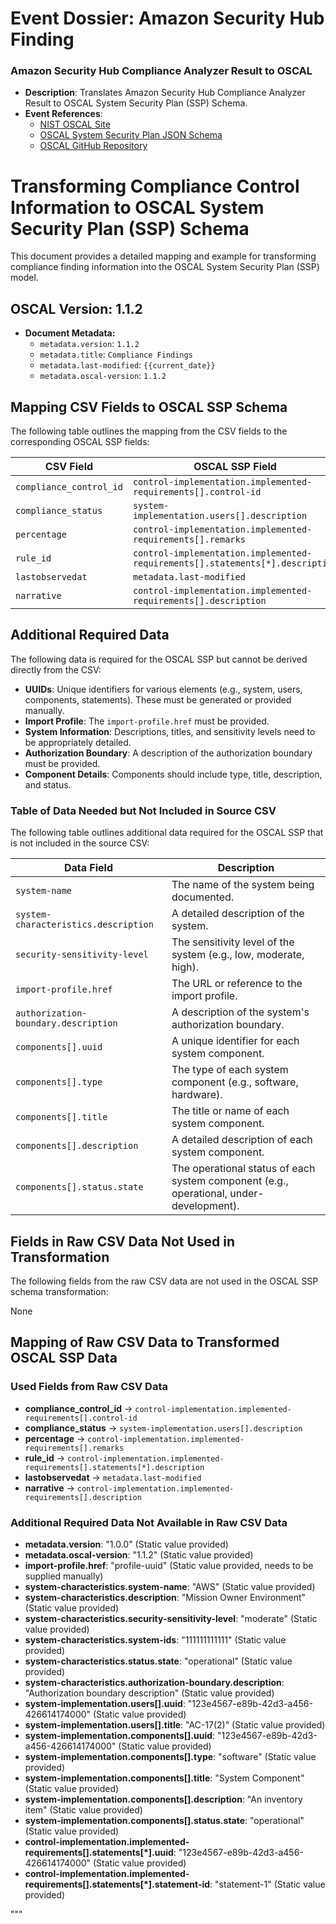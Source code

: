 # Event Dossier: Amazon Security Hub Finding

### Amazon Security Hub Compliance Analyzer Result to OSCAL
- **Description**: Translates Amazon Security Hub Compliance Analyzer Result to OSCAL System Security Plan (SSP) Schema.
- **Event References**:
    - [NIST OSCAL Site](https://pages.nist.gov/OSCAL/)
    - [OSCAL System Security Plan JSON Schema](https://pages.nist.gov/OSCAL-Reference/models/v1.1.2/system-security-plan/json-reference/)
    - [OSCAL GitHub Repository](https://github.com/usnistgov/OSCAL)

# Transforming Compliance Control Information to OSCAL System Security Plan (SSP) Schema

This document provides a detailed mapping and example for transforming compliance finding information into the OSCAL System Security Plan (SSP) model.

## OSCAL Version: 1.1.2

- **Document Metadata:**
  - `metadata.version`: `1.1.2`
  - `metadata.title`: `Compliance Findings`
  - `metadata.last-modified`: `{{current_date}}`
  - `metadata.oscal-version`: `1.1.2`

## Mapping CSV Fields to OSCAL SSP Schema

The following table outlines the mapping from the CSV fields to the corresponding OSCAL SSP fields:

| CSV Field                  | OSCAL SSP Field                                                                |
|----------------------------|--------------------------------------------------------------------------------|
| `compliance_control_id`    | `control-implementation.implemented-requirements[].control-id`                 |
| `compliance_status`        | `system-implementation.users[].description`                                    |
| `percentage`               | `control-implementation.implemented-requirements[].remarks`                    |
| `rule_id`                  | `control-implementation.implemented-requirements[].statements[*].description`  |
| `lastobservedat`           | `metadata.last-modified`                                                       |
| `narrative`                | `control-implementation.implemented-requirements[].description`                |

## Additional Required Data

The following data is required for the OSCAL SSP but cannot be derived directly from the CSV:

- **UUIDs**: Unique identifiers for various elements (e.g., system, users, components, statements). These must be generated or provided manually.
- **Import Profile**: The `import-profile.href` must be provided.
- **System Information**: Descriptions, titles, and sensitivity levels need to be appropriately detailed.
- **Authorization Boundary**: A description of the authorization boundary must be provided.
- **Component Details**: Components should include type, title, description, and status.

### Table of Data Needed but Not Included in Source CSV

The following table outlines additional data required for the OSCAL SSP that is not included in the source CSV:

| Data Field                     | Description                                                                         |
|-------------------------------|-------------------------------------------------------------------------------------|
| `system-name`                 | The name of the system being documented.                                            |
| `system-characteristics.description` | A detailed description of the system.                                          |
| `security-sensitivity-level`  | The sensitivity level of the system (e.g., low, moderate, high).                     |
| `import-profile.href`         | The URL or reference to the import profile.                                          |
| `authorization-boundary.description` | A description of the system's authorization boundary.                        |
| `components[].uuid`           | A unique identifier for each system component.                                       |
| `components[].type`           | The type of each system component (e.g., software, hardware).                        |
| `components[].title`          | The title or name of each system component.                                          |
| `components[].description`    | A detailed description of each system component.                                     |
| `components[].status.state`   | The operational status of each system component (e.g., operational, under-development).|

## Fields in Raw CSV Data Not Used in Transformation

The following fields from the raw CSV data are not used in the OSCAL SSP schema transformation:

None

## Mapping of Raw CSV Data to Transformed OSCAL SSP Data

### Used Fields from Raw CSV Data
- **compliance_control_id** → `control-implementation.implemented-requirements[].control-id`
- **compliance_status** → `system-implementation.users[].description`
- **percentage** → `control-implementation.implemented-requirements[].remarks`
- **rule_id** → `control-implementation.implemented-requirements[].statements[*].description`
- **lastobservedat** → `metadata.last-modified`
- **narrative** → `control-implementation.implemented-requirements[].description`

### Additional Required Data Not Available in Raw CSV Data
- **metadata.version**: "1.0.0" (Static value provided)
- **metadata.oscal-version**: "1.1.2" (Static value provided)
- **import-profile.href**: "profile-uuid" (Static value provided, needs to be supplied manually)
- **system-characteristics.system-name**: "AWS" (Static value provided)
- **system-characteristics.description**: "Mission Owner Environment" (Static value provided)
- **system-characteristics.security-sensitivity-level**: "moderate" (Static value provided)
- **system-characteristics.system-ids**: "111111111111" (Static value provided)
- **system-characteristics.status.state**: "operational" (Static value provided)
- **system-characteristics.authorization-boundary.description**: "Authorization boundary description" (Static value provided)
- **system-implementation.users[].uuid**: "123e4567-e89b-42d3-a456-426614174000" (Static value provided)
- **system-implementation.users[].title**: "AC-17(2)" (Static value provided)
- **system-implementation.components[].uuid**: "123e4567-e89b-42d3-a456-426614174000" (Static value provided)
- **system-implementation.components[].type**: "software" (Static value provided)
- **system-implementation.components[].title**: "System Component" (Static value provided)
- **system-implementation.components[].description**: "An inventory item" (Static value provided)
- **system-implementation.components[].status.state**: "operational" (Static value provided)
- **control-implementation.implemented-requirements[].statements[*].uuid**: "123e4567-e89b-42d3-a456-426614174000" (Static value provided)
- **control-implementation.implemented-requirements[].statements[*].statement-id**: "statement-1" (Static value provided)

"""
